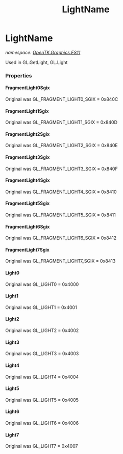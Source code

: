 ﻿---
title: LightName
---

# LightName
_namespace: [OpenTK.Graphics.ES11](N-OpenTK.Graphics.ES11.html)_

Used in GL.GetLight, GL.Light



### Properties

#### FragmentLight0Sgix
Original was GL_FRAGMENT_LIGHT0_SGIX = 0x840C
#### FragmentLight1Sgix
Original was GL_FRAGMENT_LIGHT1_SGIX = 0x840D
#### FragmentLight2Sgix
Original was GL_FRAGMENT_LIGHT2_SGIX = 0x840E
#### FragmentLight3Sgix
Original was GL_FRAGMENT_LIGHT3_SGIX = 0x840F
#### FragmentLight4Sgix
Original was GL_FRAGMENT_LIGHT4_SGIX = 0x8410
#### FragmentLight5Sgix
Original was GL_FRAGMENT_LIGHT5_SGIX = 0x8411
#### FragmentLight6Sgix
Original was GL_FRAGMENT_LIGHT6_SGIX = 0x8412
#### FragmentLight7Sgix
Original was GL_FRAGMENT_LIGHT7_SGIX = 0x8413
#### Light0
Original was GL_LIGHT0 = 0x4000
#### Light1
Original was GL_LIGHT1 = 0x4001
#### Light2
Original was GL_LIGHT2 = 0x4002
#### Light3
Original was GL_LIGHT3 = 0x4003
#### Light4
Original was GL_LIGHT4 = 0x4004
#### Light5
Original was GL_LIGHT5 = 0x4005
#### Light6
Original was GL_LIGHT6 = 0x4006
#### Light7
Original was GL_LIGHT7 = 0x4007

